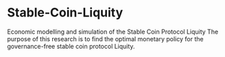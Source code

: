 # Stable-Coin-Liquity
Economic modelling and simulation of the Stable Coin Protocol Liquity
The purpose of this research is to find the optimal monetary policy for the governance-free stable coin protocol Liquity.

